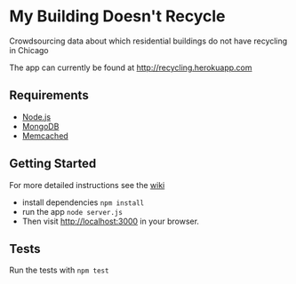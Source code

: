 My Building Doesn't Recycle
===========================

Crowdsourcing data about which residential buildings do not have recycling in Chicago

The app can currently be found at http://recycling.herokuapp.com

Requirements
------------

* [Node.js](http://nodejs.org/)
* [MongoDB](http://docs.mongodb.org/manual/)
* [Memcached](http://memcached.org/)


Getting Started
---------------
For more detailed instructions see the [wiki](https://github.com/open-city/recycling/wiki)
* install dependencies
  `npm install`
* run the app
  `node server.js`
* Then visit [http://localhost:3000](http://localhost:3000) in your browser.

Tests
-----
Run the tests with ```npm test```
